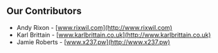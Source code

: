## Our Contributors
* Andy Rixon - [www.rixwil.com](http://www.rixwil.com)
* Karl Brittain - [www.karlbrittain.co.uk](http://www.karlbrittain.co.uk)
* Jamie Roberts - [www.x237.pw](http://www.x237.pw)
